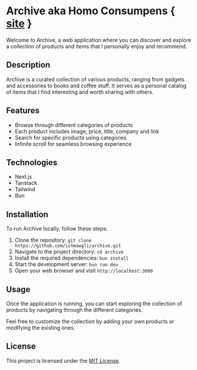 # Archive aka Homo Consumpens { [site](https://archive.mowgli.codes) }

Welcome to Archive, a web application where you can discover and explore a collection of products and items that I personally enjoy and recommend.

## Description

Archive is a curated collection of various products, ranging from gadgets and accessories to books and coffee stuff. It serves as a personal catalog of items that I find interesting and worth sharing with others.

## Features

- Browse through different categories of products
- Each product includes image, price, title, company and link 
- Search for specific products using categories
- Infinite scroll for seamless browsing experience

## Technologies

- Next.js
- Tanstack
- Tailwind
- Bun

## Installation

To run Archive locally, follow these steps:

1. Clone the repository: `git clone https://github.com/ichmowgli/archive.git`
2. Navigate to the project directory: `cd archive`
3. Install the required dependencies: `bun install`
4. Start the development server: `bun run dev`
5. Open your web browser and visit `http://localhost:3000`

## Usage

Once the application is running, you can start exploring the collection of products by navigating through the different categories.

Feel free to customize the collection by adding your own products or modifying the existing ones.

## License

This project is licensed under the [MIT License](LICENSE).
